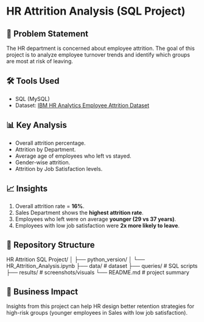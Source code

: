 # HR Attrition Analysis (SQL Project)

## 📌 Problem Statement
The HR department is concerned about employee attrition. The goal of this project is to analyze employee turnover trends and identify which groups are most at risk of leaving.

## 🛠️ Tools Used
- SQL (MySQL)
- Dataset: [IBM HR Analytics Employee Attrition Dataset](https://www.kaggle.com/datasets/pavansubhasht/ibm-hr-analytics-attrition-dataset)

## 📊 Key Analysis
- Overall attrition percentage.
- Attrition by Department.
- Average age of employees who left vs stayed.
- Gender-wise attrition.
- Attrition by Job Satisfaction levels.

## 📈 Insights
1. Overall attrition rate = **16%**.  
2. Sales Department shows the **highest attrition rate**.  
3. Employees who left were on average **younger (29 vs 37 years)**.  
4. Employees with low job satisfaction were **2x more likely to leave**.  

## 📂 Repository Structure

HR Attrition SQL Project/
│
├── python_version/
│   └── HR_Attrition_Analysis.ipynb
├── data/ # dataset
├── queries/ # SQL scripts
├── results/ # screenshots/visuals
└── README.md # project summary


## 📌 Business Impact
Insights from this project can help HR design better retention strategies for high-risk groups (younger employees in Sales with low job satisfaction).

